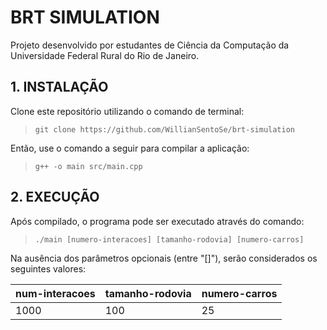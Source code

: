 # BRT SIMULATION
Projeto desenvolvido por estudantes de Ciência da Computação da Universidade Federal Rural do Rio de Janeiro.

## 1. INSTALAÇÃO
Clone este repositório utilizando o comando de terminal:

> ``git clone https://github.com/WillianSentoSe/brt-simulation``

Então, use o comando a seguir para compilar a aplicação:

> ``g++ -o main src/main.cpp``

## 2. EXECUÇÃO
Após compilado, o programa pode ser executado através do comando:

> ``./main [numero-interacoes] [tamanho-rodovia] [numero-carros]``

Na ausência dos parâmetros opcionais (entre "[]"), serão considerados os seguintes valores:

| num-interacoes | tamanho-rodovia | numero-carros |
| -------------- | --------------- | ------------- |
| 1000 | 100 | 25 |
